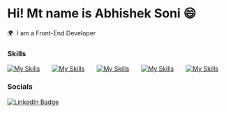 Hi! Mt name is Abhishek Soni 😄
===============================================================================================================================
🌍  I am a Front-End Developer 
<br/>


### Skills

[![My Skills](https://skillicons.dev/icons?i=html,css)](https://skillicons.dev) &nbsp;&nbsp;&nbsp;&nbsp;&nbsp; [![My Skills](https://skillicons.dev/icons?i=js,ts)](https://skillicons.dev) &nbsp;&nbsp;&nbsp;&nbsp;&nbsp; [![My Skills](https://skillicons.dev/icons?i=react,next)](https://skillicons.dev) &nbsp;&nbsp;&nbsp;&nbsp;&nbsp; [![My Skills](https://skillicons.dev/icons?i=tailwind,scss)](https://skillicons.dev) &nbsp;&nbsp;&nbsp;&nbsp;&nbsp; [![My Skills](https://skillicons.dev/icons?i=figma)](https://skillicons.dev)
<br/>


### Socials

<div id="badges">
  <a href="https://www.linkedin.com/in/abhisheksooni81">
    <img src="https://img.shields.io/badge/LinkedIn-blue?style=for-the-badge&logo=linkedin&logoColor=white" alt="LinkedIn Badge"/>
  </a>
</div>
